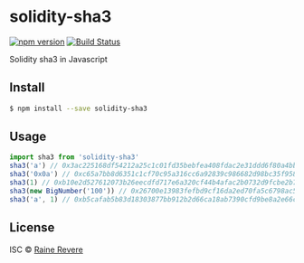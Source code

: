 # solidity-sha3
[![npm version](https://img.shields.io/npm/v/solidity-sha3.svg)](https://npmjs.org/package/solidity-sha3)
[![Build Status](https://travis-ci.org/raineorshine/solidity-sha3.svg?branch=master)](https://travis-ci.org/raineorshine/solidity-sha3)

Solidity sha3 in Javascript

## Install

```sh
$ npm install --save solidity-sha3
```

## Usage

```js
import sha3 from 'solidity-sha3'
sha3('a') // 0x3ac225168df54212a25c1c01fd35bebfea408fdac2e31ddd6f80a4bbf9a5f1cb
sha3('0x0a') // 0xc65a7bb8d6351c1cf70c95a316cc6a92839c986682d98bc35f958f4883f9d2a8
sha3(1) // 0xb10e2d527612073b26eecdfd717e6a320cf44b4afac2b0732d9fcbe2b7fa0cf6
sha3(new BigNumber('100')) // 0x26700e13983fefbd9cf16da2ed70fa5c6798ac55062a4803121a869731e308d2
sha3('a', 1) // 0xb5cafab5b83d18303877bb912b2d66ca18ab7390cfd9be8a2e66cc5096e0ea02
```

## License

ISC © [Raine Revere](https://github.com/raineorshine)

